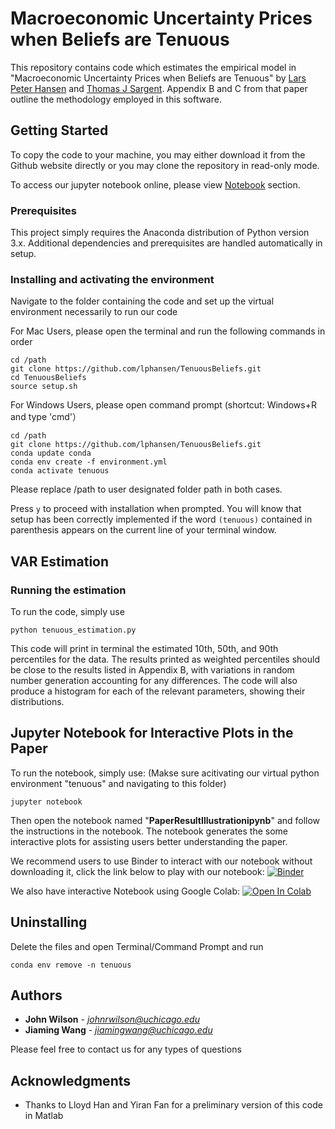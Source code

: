 # Macroeconomic Uncertainty Prices when Beliefs are Tenuous

This repository contains code which estimates the empirical model in "Macroeconomic Uncertainty Prices when Beliefs are Tenuous" by [Lars Peter Hansen][id1] and [Thomas J Sargent][id2]. Appendix B and C from that paper outline the methodology employed in this software.

[id1]: https://larspeterhansen.org/
[id2]: http://www.tomsargent.com/

## Getting Started

To copy the code to your machine, you may either download it from the Github website directly or you may clone the repository in read-only mode.

To access our jupyter notebook online, please view [Notebook](#jupyter-notebook-for-interactive-plots-in-the-paper) section.

### Prerequisites

This project simply requires the Anaconda distribution of Python version 3.x. Additional dependencies and prerequisites are handled automatically in setup.

### Installing and activating the environment

Navigate to the folder containing the code and set up the virtual environment necessarily to run our code

For Mac Users, please open the terminal and run the following commands in order
```
cd /path
git clone https://github.com/lphansen/TenuousBeliefs.git
cd TenuousBeliefs
source setup.sh
```
For Windows Users, please open command prompt (shortcut: Windows+R and type 'cmd'）
```
cd /path
git clone https://github.com/lphansen/TenuousBeliefs.git
conda update conda
conda env create -f environment.yml
conda activate tenuous
```
Please replace /path to user designated folder path in both cases.

Press `y` to proceed with installation when prompted. You will know that setup has been correctly implemented if the word `(tenuous)` contained in parenthesis appears on the current line of your terminal window.

## VAR Estimation

### Running the estimation

To run the code, simply use

```
python tenuous_estimation.py
```

This code will print in terminal the estimated 10th, 50th, and 90th percentiles for the data. The results printed as weighted percentiles should be close to the results listed in Appendix B, with variations in random number generation accounting for any differences. The code will also produce a histogram for each of the relevant parameters, showing their distributions.

## Jupyter Notebook for Interactive Plots in the Paper

To run the notebook, simply use: (Makse sure acitivating our virtual python environment "tenuous" and navigating to this folder)
```
jupyter notebook
```

Then open the notebook named "__PaperResultIllustrationipynb__" and follow the instructions in the notebook. The notebook generates the some interactive plots for assisting users better understanding the paper. 

We recommend users to use Binder to interact with our notebook without downloading it, click the link below to play with our notebook:
[![Binder](https://mybinder.org/badge_logo.svg)](https://mybinder.org/v2/gh/lphansen/tenuousbeliefs/master)

We also have interactive Notebook using Google Colab:
<a href="https://colab.research.google.com/github/lphansen/TenuousBeliefs/blob/master/PaperResultIllustration.ipynb">
  <img src="https://colab.research.google.com/assets/colab-badge.svg" alt="Open In Colab"/>
</a>

## Uninstalling

Delete the files and open Terminal/Command Prompt and run
```
conda env remove -n tenuous
```

## Authors

* **John Wilson** - *johnrwilson@uchicago.edu*
* **Jiaming Wang** - *jiamingwang@uchicago.edu*

Please feel free to contact us for any types of questions

## Acknowledgments

* Thanks to Lloyd Han and Yiran Fan for a preliminary version of this code in Matlab
